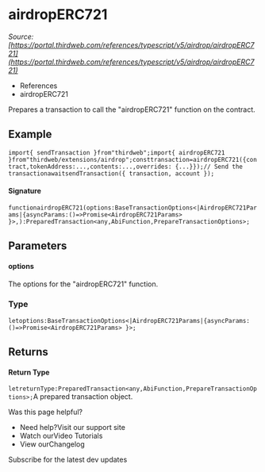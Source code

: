 # airdropERC721

*Source: [https://portal.thirdweb.com/references/typescript/v5/airdrop/airdropERC721](https://portal.thirdweb.com/references/typescript/v5/airdrop/airdropERC721)*

* References
* airdropERC721

Prepares a transaction to call the "airdropERC721" function on the contract.

## Example

`import{ sendTransaction }from"thirdweb";import{ airdropERC721 }from"thirdweb/extensions/airdrop";consttransaction=airdropERC721({contract,tokenAddress:...,contents:...,overrides: {...}});// Send the transactionawaitsendTransaction({ transaction, account });`
#### Signature

`functionairdropERC721(options:BaseTransactionOptions<|AirdropERC721Params|{asyncParams:()=>Promise<AirdropERC721Params> }>,):PreparedTransaction<any,AbiFunction,PrepareTransactionOptions>;`
## Parameters

#### options

The options for the "airdropERC721" function.

### Type

`letoptions:BaseTransactionOptions<|AirdropERC721Params|{asyncParams:()=>Promise<AirdropERC721Params> }>;`
## Returns

#### Return Type

`letreturnType:PreparedTransaction<any,AbiFunction,PrepareTransactionOptions>;`A prepared transaction object.

Was this page helpful?

* Need help?Visit our support site
* Watch ourVideo Tutorials
* View ourChangelog

Subscribe for the latest dev updates

